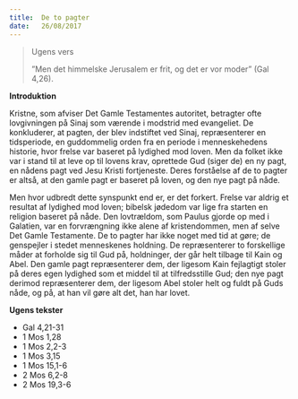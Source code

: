 ```yaml
---
title:  De to pagter
date:   26/08/2017
---
```


> <p>Ugens vers</p>
> ”Men det himmelske Jerusalem er frit, og det er vor moder” (Gal 4,26).

**Introduktion**

Kristne, som afviser Det Gamle Testamentes autoritet, betragter ofte lovgivningen på Sinaj som værende i modstrid med evangeliet. De konkluderer, at pagten, der blev indstiftet ved Sinaj, repræsenterer en tidsperiode, en guddommelig orden fra en periode i menneskehedens historie, hvor frelse var baseret på lydighed mod loven. Men da folket ikke var i stand til at leve op til lovens krav, oprettede Gud (siger de) en ny pagt, en nådens pagt ved Jesu Kristi fortjeneste. Deres forståelse af de to pagter er altså, at den gamle pagt er baseret på loven, og den nye pagt på nåde.

Men hvor udbredt dette synspunkt end er, er det forkert. Frelse var aldrig et resultat af lydighed mod loven; bibelsk jødedom var lige fra starten en religion baseret på nåde. Den lovtrældom, som Paulus gjorde op med i Galatien, var en forvrængning ikke alene af kristendommen, men af selve Det Gamle Testamente. De to pagter har ikke noget med tid at gøre; de genspejler i stedet menneskenes holdning. De repræsenterer to forskellige måder at forholde sig til Gud på, holdninger, der går helt tilbage til Kain og Abel. Den gamle pagt repræsenterer dem, der ligesom Kain fejlagtigt stoler på deres egen lydighed som et middel til at tilfredsstille Gud; den nye pagt derimod repræsenterer dem, der ligesom Abel stoler helt og fuldt på Guds nåde, og på, at han vil gøre alt det, han har lovet.

**Ugens tekster**

* Gal 4,21-31
* 1 Mos 1,28
* 1 Mos 2,2-3
* 1 Mos 3,15
* 1 Mos 15,1-6 
* 2 Mos 6,2-8
* 2 Mos 19,3-6
